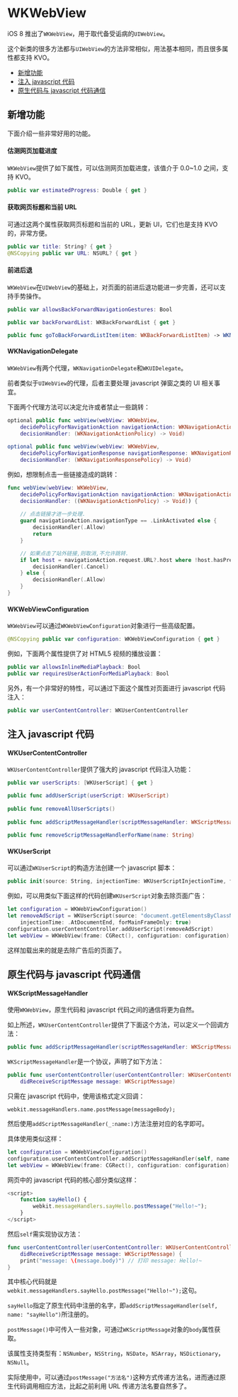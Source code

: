 # WKWebView

iOS 8 推出了`WKWebView`，用于取代备受诟病的`UIWebView`。

这个新类的很多方法都与`UIWebView`的方法非常相似，用法基本相同，而且很多属性都支持 KVO。

- [新增功能](#新增功能)
- [注入 javascript 代码](#javascript_injection)
- [原生代码与 javascript 代码通信](#communication)

## 新增功能

下面介绍一些非常好用的功能。

#### 估测网页加载进度

`WKWebView`提供了如下属性，可以估测网页加载进度，该值介于 0.0~1.0 之间，支持 KVO。

```swift
public var estimatedProgress: Double { get }
```

#### 获取网页标题和当前 URL

可通过这两个属性获取网页标题和当前的 URL，更新 UI，它们也是支持 KVO 的，非常方便。

```swift
public var title: String? { get }
@NSCopying public var URL: NSURL? { get }
```

#### 前进后退

`WKWebView`在`UIWebView`的基础上，对页面的前进后退功能进一步完善，还可以支持手势操作。

```swift
public var allowsBackForwardNavigationGestures: Bool

public var backForwardList: WKBackForwardList { get }

public func goToBackForwardListItem(item: WKBackForwardListItem) -> WKNavigation?
```

#### WKNavigationDelegate

`WKWebView`有两个代理，`WKNavigationDelegate`和`WKUIDelegate`。

前者类似于`UIWebView`的代理，后者主要处理 javascript 弹窗之类的 UI 相关事宜。

下面两个代理方法可以决定允许或者禁止一些跳转：

```swift
optional public func webView(webView: WKWebView, 
	decidePolicyForNavigationAction navigationAction: WKNavigationAction, 
	decisionHandler: (WKNavigationActionPolicy) -> Void)
	
optional public func webView(webView: WKWebView, 
	decidePolicyForNavigationResponse navigationResponse: WKNavigationResponse,
	decisionHandler: (WKNavigationResponsePolicy) -> Void)
```

例如，想限制点击一些链接造成的跳转：

```swift
func webView(webView: WKWebView, 
	decidePolicyForNavigationAction navigationAction: WKNavigationAction,
	decisionHandler: ((WKNavigationActionPolicy) -> Void)) {
	
	// 点击链接才进一步处理.
    guard navigationAction.navigationType == .LinkActivated else {
        decisionHandler(.Allow)
        return
    }

	// 如果点击了站外链接,则取消,不允许跳转.
    if let host = navigationAction.request.URL?.host where !host.hasPrefix("www.233.com") {
        decisionHandler(.Cancel)
    } else {
        decisionHandler(.Allow)
    }
}
```

#### WKWebViewConfiguration

`WKWebView`可以通过`WKWebViewConfiguration`对象进行一些高级配置。

```swift
@NSCopying public var configuration: WKWebViewConfiguration { get }
```

例如，下面两个属性提供了对 HTML5 视频的播放设置：

```swift
public var allowsInlineMediaPlayback: Bool
public var requiresUserActionForMediaPlayback: Bool
```

另外，有一个非常好的特性，可以通过下面这个属性对页面进行 javascript 代码注入：

```swift
public var userContentController: WKUserContentController
```

<a name="javascript_injection"></a>
## 注入 javascript 代码

#### WKUserContentController

`WKUserContentController`提供了强大的 javascript 代码注入功能：

```swift
public var userScripts: [WKUserScript] { get }

public func addUserScript(userScript: WKUserScript)
    
public func removeAllUserScripts()
    
public func addScriptMessageHandler(scriptMessageHandler: WKScriptMessageHandler, name: String)
    
public func removeScriptMessageHandlerForName(name: String)
```

#### WKUserScript

可以通过`WKUserScript`的构造方法创建一个 javascript 脚本：

```swift
public init(source: String, injectionTime: WKUserScriptInjectionTime, forMainFrameOnly: Bool)
```

例如，可以用类似下面这样的代码创建`WKUserScript`对象去除页面广告：


```swift
let configuration = WKWebViewConfiguration()
let removeAdScript = WKUserScript(source: "document.getElementsByClassName('adsbygoogle')[0].remove();", 
	injectionTime: .AtDocumentEnd, forMainFrameOnly: true)
configuration.userContentController.addUserScript(removeAdScript)
let webView = WKWebView(frame: CGRect(), configuration: configuration)
```

这样加载出来的就是去除广告后的页面了。

<a name="communication"></a>
## 原生代码与 javascript 代码通信

#### WKScriptMessageHandler

使用`WKWebView`，原生代码和 javascript 代码之间的通信将更为自然。

如上所述，`WKUserContentController`提供了下面这个方法，可以定义一个回调方法：

```swift
public func addScriptMessageHandler(scriptMessageHandler: WKScriptMessageHandler, name: String)
```

`WKScriptMessageHandler`是一个协议，声明了如下方法：

```swift
public func userContentController(userContentController: WKUserContentController, 
	didReceiveScriptMessage message: WKScriptMessage)
```

只需在 javascript 代码中，使用该格式定义回调：

```
webkit.messageHandlers.name.postMessage(messageBody);
```

然后使用`addScriptMessageHandler(_:name:)`方法注册对应的名字即可。

具体使用类似这样：

```swift
let configuration = WKWebViewConfiguration()
configuration.userContentController.addScriptMessageHandler(self, name: "sayHello")
let webView = WKWebView(frame: CGRect(), configuration: configuration)
```

网页中的 javascript 代码的核心部分类似这样：

```javascript
<script>
	function sayHello() {
        webkit.messageHandlers.sayHello.postMessage("Hello!~");
	}
</script>
```

然后`self`需实现协议方法：

```swift
func userContentController(userContentController: WKUserContentController,
    didReceiveScriptMessage message: WKScriptMessage) {
    print("message: \(message.body)") // 打印 message: Hello!~
}
```

其中核心代码就是`webkit.messageHandlers.sayHello.postMessage("Hello!~");`这句。

`sayHello`指定了原生代码中注册的名字，即`addScriptMessageHandler(self, name: "sayHello")`所注册的。

`postMessage()`中可传入一些对象，可通过`WKScriptMessage`对象的`body`属性获取。

该属性支持类型有：`NSNumber`，`NSString`，`NSDate`，`NSArray`，`NSDictionary`，`NSNull`。

实际使用中，可以通过`postMessage("方法名")`这种方式传递方法名，进而通过原生代码调用相应方法，比起之前利用 URL 传递方法名要自然多了。
